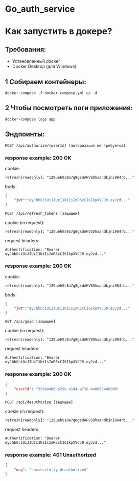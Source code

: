 # Go_auth_service

# Как запустить в докере?
## Требования:
- Установленный docker
- Docker Desktop (для Windows)

## 1 Собираем контейнеры: 
```shell
docker-compose -f docker-compose.yml up -d
```
## 2 Чтобы посмотреть логи приложения:
```shell
docker-compose logs app
```

## Эндпоинты:
```POST /api/authorize/{userId} [авторизация не требуется]```
### response example: 200 OK
cookie:
```
refresh[readonly]: "129ueh9s8a7g8gsdAHVSDhsandkjni984rb..."
```
body:
```json
{
	"jwt":"eyJhbGciOiJIUzI1NiIsInR5cCI6IkpXVCJ9.eyJzd..."
}
```


```POST /api/refresh_tokens [защищен]```

cookie (in request):
```
refresh[readonly]: "129ueh9s8a7g8gsdAHVSDhsandkjni984rb..."
```

request headers:
```
Authentification: "Bearer eyJhbGciOiJIUzI1NiIsInR5cCI6IkpXVCJ9.eyJzd..."
```

### response example: 200 OK
cookie:
```
refresh[readonly]: "129ueh9s8a7g8gsdAHVSDhsandkjni984rb..."
```
body:
```json
{
	"jwt":"eyJhbGciOiJIUzI1NiIsInR5cCI6IkpXVCJ9.eyJzd..."
}
```

```GET /api/guid [защищен]```

cookie (in request):
```
refresh[readonly]: "129ueh9s8a7g8gsdAHVSDhsandkjni984rb..."
```

request headers:
```
Authentification: "Bearer eyJhbGciOiJIUzI1NiIsInR5cCI6IkpXVCJ9.eyJzd..."
```

### response example: 200 OK
```json
{
	"userId": "550e8400-e29b-41d4-a716-446655440000"
}
```


```POST /api/deauthorize [защищен]```

cookie (in request):
```
refresh[readonly]: "129ueh9s8a7g8gsdAHVSDhsandkjni984rb..."
```

request headers:
```
Authentification: "Bearer eyJhbGciOiJIUzI1NiIsInR5cCI6IkpXVCJ9.eyJzd..."
```

### response example: 401 Unauthorized

```json
{
	"msg": "susseccfully deauthorized"
}
```